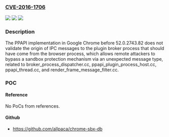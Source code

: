 ### [CVE-2016-1706](https://cve.mitre.org/cgi-bin/cvename.cgi?name=CVE-2016-1706)
![](https://img.shields.io/static/v1?label=Product&message=n%2Fa&color=blue)
![](https://img.shields.io/static/v1?label=Version&message=n%2Fa&color=blue)
![](https://img.shields.io/static/v1?label=Vulnerability&message=n%2Fa&color=brighgreen)

### Description

The PPAPI implementation in Google Chrome before 52.0.2743.82 does not validate the origin of IPC messages to the plugin broker process that should have come from the browser process, which allows remote attackers to bypass a sandbox protection mechanism via an unexpected message type, related to broker_process_dispatcher.cc, ppapi_plugin_process_host.cc, ppapi_thread.cc, and render_frame_message_filter.cc.

### POC

#### Reference
No PoCs from references.

#### Github
- https://github.com/allpaca/chrome-sbx-db

